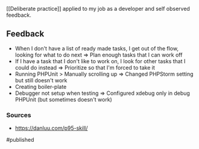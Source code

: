 [[Deliberate practice]] applied to my job as a developer and self observed feedback.

## Feedback
- When I don't have a list of ready made tasks, I get out of the flow, looking for what to do next
  => Plan enough tasks that I can work off
- If I have a task that I don't like to work on, I look for other tasks that I could do instead 
	=> Prioritize so that I'm forced to take it
- Running PHPUnit > Manually scrolling up 
  => Changed PHPStorm setting but still doesn't work
- Creating boiler-plate 
- Debugger not setup when testing
	=> Configured xdebug only in debug PHPUnit (but sometimes doesn't work)

### Sources
* https://danluu.com/p95-skill/


#published 